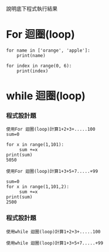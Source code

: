 說明底下程式執行結果

# For 迴圈(loop)
```
for name in ['orange', 'apple']:
	print(name)

```
```
for index in range(0, 6):
	print(index)

```

# while 迴圈(loop)

### 程式設計題
```
使用For 迴圈(loop)計算1+2+3+.....100
sum=0

for x in range(1,101):
     sum +=x   
print(sum)
5050
```
```
使用For 迴圈(loop)計算1+3+5+7.....+99
```
```
sum=0
for x in range(1,101,2):
     sum +=x
print(sum)
2500
```
### 程式設計題
```
使用while 迴圈(loop)計算1+2+3+.....100
```
```
使用while 迴圈(loop)計算1+3+5+7.....+99
```
